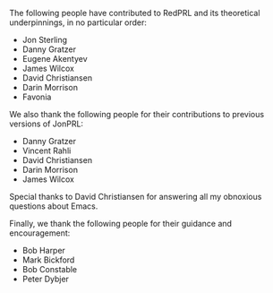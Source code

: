 The following people have contributed to RedPRL and its theoretical underpinnings,
in no particular order:

- Jon Sterling
- Danny Gratzer
- Eugene Akentyev
- James Wilcox
- David Christiansen
- Darin Morrison
- Favonia

We also thank the following people for their contributions to previous versions
of JonPRL:

- Danny Gratzer
- Vincent Rahli
- David Christiansen
- Darin Morrison
- James Wilcox

Special thanks to David Christiansen for answering all my obnoxious questions
about Emacs.

Finally, we thank the following people for their guidance and encouragement:

- Bob Harper
- Mark Bickford
- Bob Constable
- Peter Dybjer
